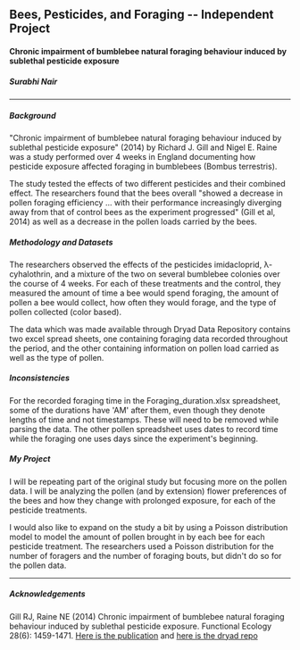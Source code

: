 ## Bees, Pesticides, and Foraging -- Independent Project
#### Chronic impairment of bumblebee natural foraging behaviour induced by sublethal pesticide exposure
##### Surabhi Nair
----------

##### **Background**
"Chronic impairment of bumblebee natural foraging behaviour induced by sublethal pesticide exposure" (2014) by Richard J. Gill and Nigel E. Raine was a study performed over 4 weeks in England documenting how pesticide exposure affected foraging in bumblebees (Bombus terrestris).

The study tested the effects of two different pesticides and their combined effect. The researchers found that the bees overall "showed a decrease in pollen foraging efficiency ... with their performance increasingly diverging away from that of control bees as the experiment progressed" (Gill et al, 2014) as well as a decrease in the pollen loads carried by the bees. 

##### **Methodology and Datasets**
The researchers observed the effects of the pesticides imidacloprid, λ-cyhalothrin, and a mixture of the two on several bumblebee colonies over the course of 4 weeks. For each of these treatments and the control, they measured the amount of time a bee would spend foraging, the amount of pollen a bee would collect, how often they would forage, and the type of pollen collected (color based). 

The data which was made available through Dryad Data Repository contains two excel spread sheets, one containing foraging data recorded throughout the period, and the other containing information on pollen load carried as well as the type of pollen. 

##### *Inconsistencies*
For the recorded foraging time in the Foraging_duration.xlsx spreadsheet, some of the durations have 'AM' after them, even though they denote lengths of time and not timestamps. These will need to be removed while parsing the data. The other pollen spreadsheet uses dates to record time while the foraging one uses days since the experiment's beginning.

##### **My Project**
I will be repeating part of the original study but focusing more on the pollen data. I will be analyzing the pollen (and by extension) flower preferences of the bees and how they change with prolonged exposure, for each of the pesticide treatments. 

I would also like to expand on the study a bit by using a Poisson distribution model to model the amount of pollen brought in by each bee for each pesticide treatment. The researchers used a Poisson distribution for the number of foragers and the number of foraging bouts, but didn't do so for the pollen data.

----------
##### **Acknowledgements**
Gill RJ, Raine NE (2014) Chronic impairment of bumblebee natural foraging behaviour induced by sublethal pesticide exposure. Functional Ecology 28(6): 1459-1471.
[Here is the publication](http://onlinelibrary.wiley.com/doi/10.1111/1365-2435.12292/full) and 
[here is the dryad repo](http://datadryad.org/resource/doi:10.5061/dryad.kv558)
